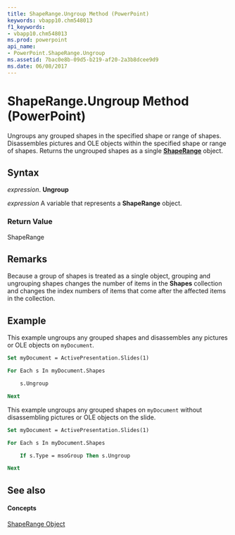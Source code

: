 ```yaml
---
title: ShapeRange.Ungroup Method (PowerPoint)
keywords: vbapp10.chm548013
f1_keywords:
- vbapp10.chm548013
ms.prod: powerpoint
api_name:
- PowerPoint.ShapeRange.Ungroup
ms.assetid: 7bac0e8b-09d5-b219-af20-2a3b8dcee9d9
ms.date: 06/08/2017
---
```



# ShapeRange.Ungroup Method (PowerPoint)

Ungroups any grouped shapes in the specified shape or range of shapes. Disassembles pictures and OLE objects within the specified shape or range of shapes. Returns the ungrouped shapes as a single **[ShapeRange](shaperange-object-powerpoint.md)** object.


## Syntax

 _expression_. **Ungroup**

 _expression_ A variable that represents a **ShapeRange** object.


### Return Value

ShapeRange


## Remarks

Because a group of shapes is treated as a single object, grouping and ungrouping shapes changes the number of items in the **Shapes** collection and changes the index numbers of items that come after the affected items in the collection.


## Example

This example ungroups any grouped shapes and disassembles any pictures or OLE objects on  `myDocument`.


```vb
Set myDocument = ActivePresentation.Slides(1)

For Each s In myDocument.Shapes

    s.Ungroup

Next
```

This example ungroups any grouped shapes on  `myDocument` without disassembling pictures or OLE objects on the slide.




```vb
Set myDocument = ActivePresentation.Slides(1)

For Each s In myDocument.Shapes

    If s.Type = msoGroup Then s.Ungroup

Next
```


## See also


#### Concepts


[ShapeRange Object](shaperange-object-powerpoint.md)

